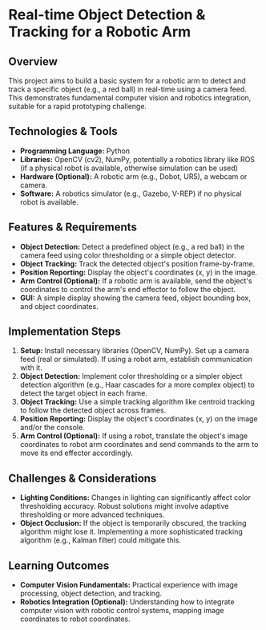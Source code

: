# Real-time Object Detection & Tracking for a Robotic Arm

## Overview
This project aims to build a basic system for a robotic arm to detect and track a specific object (e.g., a red ball) in real-time using a camera feed. This demonstrates fundamental computer vision and robotics integration, suitable for a rapid prototyping challenge.

## Technologies & Tools
- **Programming Language:** Python
- **Libraries:** OpenCV (cv2), NumPy, potentially a robotics library like ROS (if a physical robot is available, otherwise simulation can be used)
- **Hardware (Optional):** A robotic arm (e.g., Dobot, UR5), a webcam or camera.
- **Software:** A robotics simulator (e.g., Gazebo, V-REP) if no physical robot is available.

## Features & Requirements
- **Object Detection:** Detect a predefined object (e.g., a red ball) in the camera feed using color thresholding or a simple object detector.
- **Object Tracking:** Track the detected object's position frame-by-frame.
- **Position Reporting:** Display the object's coordinates (x, y) in the image.
- **Arm Control (Optional):** If a robotic arm is available, send the object's coordinates to control the arm's end effector to follow the object.
- **GUI:** A simple display showing the camera feed, object bounding box, and object coordinates.


## Implementation Steps
1. **Setup:** Install necessary libraries (OpenCV, NumPy). Set up a camera feed (real or simulated). If using a robot arm, establish communication with it.
2. **Object Detection:** Implement color thresholding or a simpler object detection algorithm (e.g., Haar cascades for a more complex object) to detect the target object in each frame.
3. **Object Tracking:** Use a simple tracking algorithm like centroid tracking to follow the detected object across frames.
4. **Position Reporting:** Display the object's coordinates (x, y) on the image and/or the console.
5. **Arm Control (Optional):** If using a robot, translate the object's image coordinates to robot arm coordinates and send commands to the arm to move its end effector accordingly.


## Challenges & Considerations
- **Lighting Conditions:** Changes in lighting can significantly affect color thresholding accuracy.  Robust solutions might involve adaptive thresholding or more advanced techniques.
- **Object Occlusion:** If the object is temporarily obscured, the tracking algorithm might lose it. Implementing a more sophisticated tracking algorithm (e.g., Kalman filter) could mitigate this.


## Learning Outcomes
- **Computer Vision Fundamentals:**  Practical experience with image processing, object detection, and tracking.
- **Robotics Integration (Optional):** Understanding how to integrate computer vision with robotic control systems, mapping image coordinates to robot coordinates.

